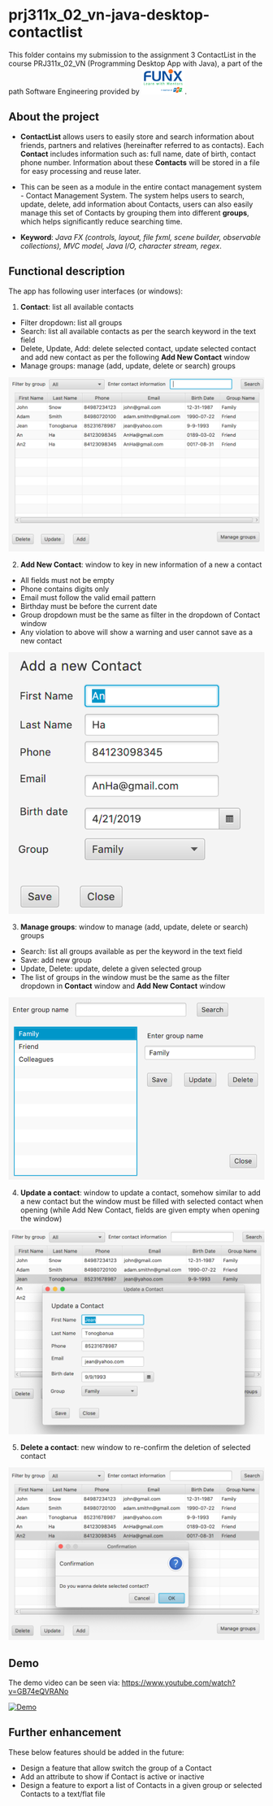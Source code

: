 # prj311x_02_vn-java-desktop-contactlist
 This folder contains my submission to the assignment 3 ContactList in the course PRJ311x_02_VN (Programming Desktop App with Java), a part of the path Software Engineering provided by <a href="https://funix.edu.vn/gioi-thieu-funix/"><img src="/res/image/funix.png" width="85"/></a>.

## About the project
- **ContactList** allows users to easily store and search information about friends, partners and relatives (hereinafter referred to as contacts). Each **Contact** includes information such as: full name, date of birth, contact phone number. Information about these **Contacts** will be stored in a file for easy processing and reuse later.

- This can be seen as a module in the entire contact management system - Contact Management System. The system helps users to search, update, delete, add information about Contacts, users can also easily manage this set of Contacts by grouping them into different **groups**, which helps significantly reduce searching time.
- **Keyword**: _Java FX (controls, layout, file fxml, scene builder, observable collections), MVC model, Java I/O, character stream, regex_.

## Functional description
The app has following user interfaces (or windows):
1. **Contact**: list all available contacts
- Filter dropdown: list all groups
- Search: list all available contacts as per the search keyword in the text field
- Delete,  Update, Add: delete selected contact, update selected contact and add new contact as per the following **Add New Contact** window
- Manage groups: manage (add, update, delete or search) groups

![Contact list](/res/image/contact.png)


2. **Add New Contact**: window to key in new information of a new a contact
- All fields must not be empty
- Phone contains digits only
- Email must follow the valid email pattern
- Birthday must be before the current date
- Group dropdown must be the same as filter in the dropdown of Contact window
- Any violation to above will show a warning and user cannot save as a new contact

![Add New Contact](/res/image/addnewcontact.png)

3. **Manage groups**: window to manage (add, update, delete or search) groups
- Search: list all groups available as per the keyword in the text field
- Save: add new group
- Update, Delete: update, delete a given selected group
- The list of groups in the window must be the same as the filter dropdown in **Contact** window and **Add New Contact** window

![Manage groups](/res/image/managegroup.png)

4. **Update a contact**: window to update a contact, somehow similar to add a new contact but the window must be filled with selected contact when opening (while Add New Contact, fields are given empty when opening the window)

![Update a contact](/res/image/updatecontact.png)

5. **Delete a contact**: new window to re-confirm the deletion of selected contact

![Delete a contact](/res/image/delete.png)
## Demo

The demo video can be seen via: https://www.youtube.com/watch?v=GB74eQVRANo

[![Demo](/res/image/contact-demo.gif)](https://www.youtube.com/watch?v=GB74eQVRANo)


## Further enhancement

These below features should be added in the future:
- Design a feature that allow switch the group of a Contact
- Add an attribute to show if Contact is active or inactive
- Design a feature to export a list of Contacts in a given group or selected Contacts to a text/flat file
